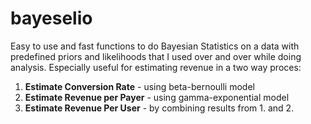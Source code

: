 # bayeselio

Easy to use and fast functions to do Bayesian Statistics on a data with predefined priors and likelihoods that I used over and over while doing analysis.
Especially useful for estimating revenue in a two way proces:

1. **Estimate Conversion Rate** - using beta-bernoulli model
2. **Estimate Revenue per Payer** - using gamma-exponential model
3. **Estimate Revenue Per User** - by combining results from 1. and 2.
